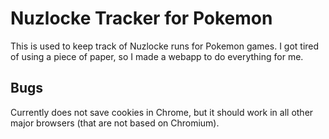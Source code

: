 # Nuzlocke Tracker for Pokemon

This is used to keep track of Nuzlocke runs for Pokemon games. I got tired of using a piece of paper, so I made a webapp to do everything for me.

## Bugs

Currently does not save cookies in Chrome, but it should work in all other major browsers (that are not based on Chromium).